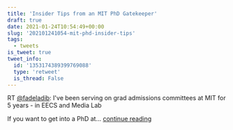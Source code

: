 ```yaml
---
title: 'Insider Tips from an MIT PhD Gatekeeper'
draft: true
date: 2021-01-24T10:54:49+00:00
slug: '202101241054-mit-phd-insider-tips'
tags:
  - tweets
is_tweet: true
tweet_info:
  id: '1353174389399769088'
  type: 'retweet'
  is_thread: False
---
```




RT [@fadeladib](https://x.com/fadeladib): I've been serving on grad admissions committees at MIT for 5 years - in EECS and Media Lab

If you want to get into a PhD at… [continue reading](https://x.com/sytelus/status/1353174389399769088)
